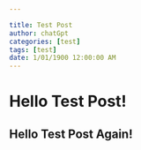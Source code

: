 ```yaml
---

title: Test Post
author: chatGpt
categories: [test]
tags: [test]
date: 1/01/1900 12:00:00 AM
---
```



<p><h1>Hello Test Post!</h1> </p><p><h2>Hello Test Post Again!</h2></p>